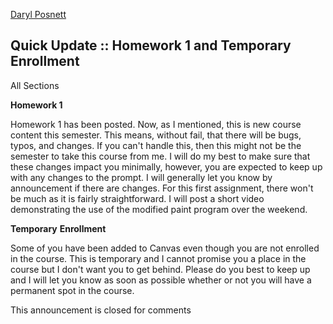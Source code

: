 [Daryl Posnett](https://csus.instructure.com/courses/93920/users/43499)

## Quick Update :: Homework 1 and Temporary Enrollment

All Sections

**Homework 1**

Homework 1 has been posted. Now, as I mentioned, this is new course content this semester. This means, without fail, that there will be bugs, typos, and changes. If you can't handle this, then this might not be the semester to take this course from me. I will do my best to make sure that these changes impact you minimally, however, you are expected to keep up with any changes to the prompt. I will generally let you know by announcement if there are changes. For this first assignment, there won't be much as it is fairly straightforward. I will post a short video demonstrating the use of the modified paint program over the weekend. 

**Temporary** **Enrollment**

Some of you have been added to Canvas even though you are not enrolled in the course. This is temporary and I cannot promise you a place in the course but I don't want you to get behind. Please do you best to keep up and I will let you know as soon as possible whether or not you will have a permanent spot in the course. 

This announcement is closed for comments